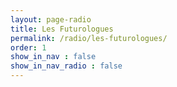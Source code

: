 ```yaml
---
layout: page-radio
title: Les Futurologues
permalink: /radio/les-futurologues/
order: 1
show_in_nav : false
show_in_nav_radio : false
---
```

